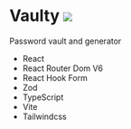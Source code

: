 # Vaulty <img src='/favicon.ico'/>

Password vault and generator

- React
- React Router Dom V6
- React Hook Form
- Zod
- TypeScript
- Vite
- Tailwindcss
